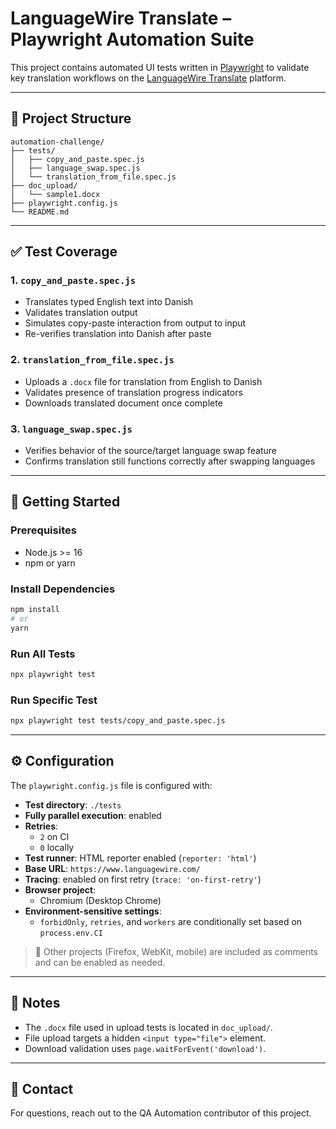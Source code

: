 # LanguageWire Translate – Playwright Automation Suite

This project contains automated UI tests written in [Playwright](https://playwright.dev/) to validate key translation workflows on the [LanguageWire Translate](https://www.languagewire.com/products/languagewire-translate) platform.

---

## 📂 Project Structure

```
automation-challenge/
├── tests/
│   ├── copy_and_paste.spec.js
│   ├── language_swap.spec.js
│   └── translation_from_file.spec.js
├── doc_upload/
│   └── sample1.docx
├── playwright.config.js
└── README.md
```

---

## ✅ Test Coverage

### 1. `copy_and_paste.spec.js`
- Translates typed English text into Danish
- Validates translation output
- Simulates copy-paste interaction from output to input
- Re-verifies translation into Danish after paste

### 2. `translation_from_file.spec.js`
- Uploads a `.docx` file for translation from English to Danish
- Validates presence of translation progress indicators
- Downloads translated document once complete

### 3. `language_swap.spec.js`
- Verifies behavior of the source/target language swap feature
- Confirms translation still functions correctly after swapping languages

---

## 🧪 Getting Started

### Prerequisites

- Node.js >= 16
- npm or yarn

### Install Dependencies

```bash
npm install
# or
yarn
```

### Run All Tests

```bash
npx playwright test
```

### Run Specific Test

```bash
npx playwright test tests/copy_and_paste.spec.js
```

---

## ⚙️ Configuration

The `playwright.config.js` file is configured with:

- **Test directory**: `./tests`
- **Fully parallel execution**: enabled
- **Retries**: 
  - `2` on CI
  - `0` locally
- **Test runner**: HTML reporter enabled (`reporter: 'html'`)
- **Base URL**: `https://www.languagewire.com/`
- **Tracing**: enabled on first retry (`trace: 'on-first-retry'`)
- **Browser project**:
  - Chromium (Desktop Chrome)
- **Environment-sensitive settings**:
  - `forbidOnly`, `retries`, and `workers` are conditionally set based on `process.env.CI`

> 🔧 Other projects (Firefox, WebKit, mobile) are included as comments and can be enabled as needed.

---

## 📎 Notes

- The `.docx` file used in upload tests is located in `doc_upload/`.
- File upload targets a hidden `<input type="file">` element.
- Download validation uses `page.waitForEvent('download')`.

---

## 📩 Contact

For questions, reach out to the QA Automation contributor of this project.
